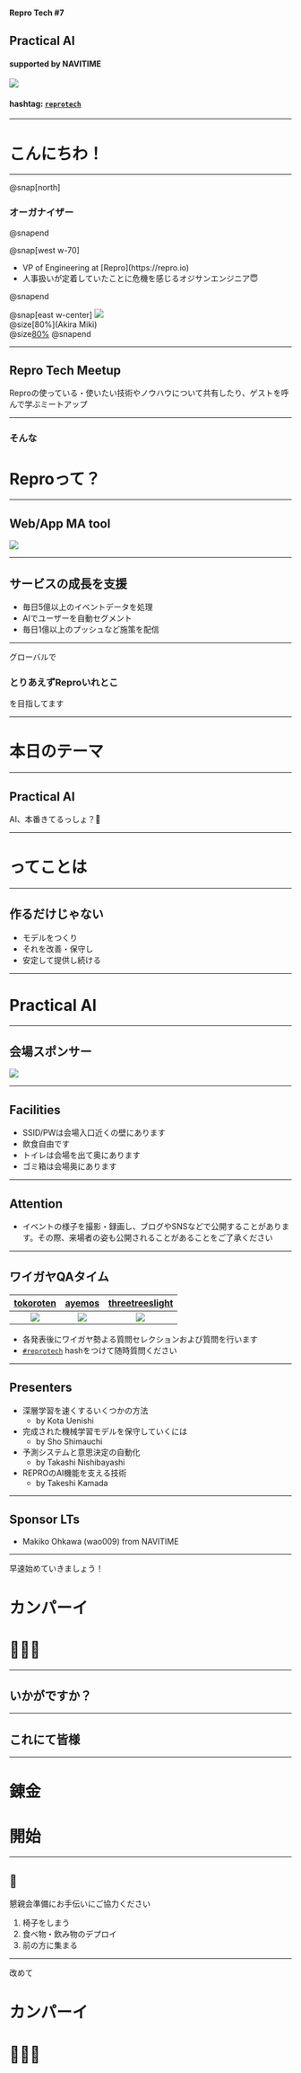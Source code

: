 #### Repro Tech #7
## Practical AI
#### supported by NAVITIME

![](/assets/images/repro-tech-meetup-banner.png)

#### hashtag: [`reprotech`](https://twitter.com/hashtag/reprotech)

---

# こんにちわ！

---

@snap[north]
### オーガナイザー
@snapend

@snap[west w-70]
<ul>
<li> VP of Engineering at [Repro](https://repro.io)
<li> 人事扱いが定着していたことに危機を感じるオジサンエンジニア😇
</ul>
@snapend

@snap[east w-center]
[![](https://avatars3.githubusercontent.com/u/1057490?s=200&v=4)](https://twitter.com/threetreeslight)
<br> @size[80%](Akira Miki)
<br> @size[80%]([@threetreeslight](https://twitter.com/threetreeslight))
@snapend


---

## Repro Tech Meetup

Reproの使っている・使いたい技術やノウハウについて共有したり、ゲストを呼んで学ぶミートアップ

---

### そんな
# Reproって？

---

## Web/App MA tool


![](/assets/images/repro-service.png)

---

## サービスの成長を支援

- 毎日5億以上のイベントデータを処理
- AIでユーザーを自動セグメント
- 毎日1億以上のプッシュなど施策を配信

---

グローバルで

### とりあえずReproいれとこ

を目指してます

---

# 本日のテーマ

---

## Practical AI

AI、本番きてるっしょ？👀

---

# ってことは

---
## 作るだけじゃない

- モデルをつくり
- それを改善・保守し
- 安定して提供し続ける

---

# Practical AI

---

## 会場スポンサー

![](/assets/images/navitime/navitime-logo.png)

---

## Facilities

- SSID/PWは会場入口近くの壁にあります
- 飲食自由です
- トイレは会場を出て奥にあります
- ゴミ箱は会場奥にあります

---

## Attention

- イベントの様子を撮影・録画し、ブログやSNSなどで公開することがあります。その際、来場者の姿も公開されることがあることをご了承ください

---

## ワイガヤQAタイム


[tokoroten](https://twitter.com/tokoroten) | [ayemos](https://twitter.com/ayemos_y) | [threetreeslight](https://twitter.com/threetreeslight)
:---: | :---: | :---:
![](https://pbs.twimg.com/profile_images/503531956676476928/mjRjMe3q.png_bigger) | ![](https://pbs.twimg.com/profile_images/1111915811151593474/wEioHaGQ.png_bigger) | ![](https://pbs.twimg.com/profile_images/668402457978908672/2bdWkA5R.jpg_bigger)


- 各発表後にワイガヤ勢よる質問セレクションおよび質問を行います
- [`#reprotech`](https://twitter.com/hashtag/reprotech) hashをつけて随時質問ください

---

## Presenters

- 深層学習を速くするいくつかの方法
  - by Kota Uenishi
- 完成された機械学習モデルを保守していくには
  - by Sho Shimauchi
- 予測システムと意思決定の自動化
  - by Takashi Nishibayashi
- REPROのAI機能を支える技術
  - by Takeshi Kamada

---

## Sponsor LTs

- Makiko Ohkawa (wao009) from NAVITIME

---

早速始めていきましょう！

# カンパーイ
# 🍻🍻🍻

---

## いかがですか？

---

## これにて皆様

---

# 錬金
# 開始

---

## 🙏

懇親会準備にお手伝いにご協力ください

1. 椅子をしまう
1. 食べ物・飲み物のデプロイ
1. 前の方に集まる

---

改めて

# カンパーイ
# 🍻🍻🍻
